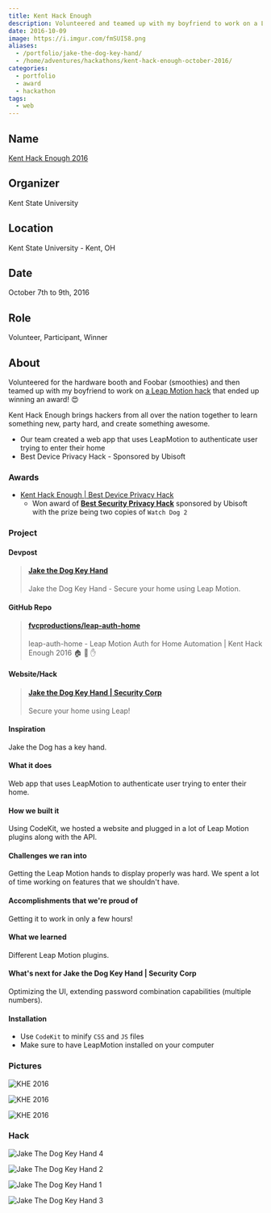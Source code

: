 ```yaml
---
title: Kent Hack Enough
description: Volunteered and teamed up with my boyfriend to work on a Leap Motion hack that won an award
date: 2016-10-09
image: https://i.imgur.com/fmSUI58.png
aliases:
  - /portfolio/jake-the-dog-key-hand/
  - /home/adventures/hackathons/kent-hack-enough-october-2016/
categories:
  - portfolio
  - award
  - hackathon
tags:
  - web
---
```


## Name

[Kent Hack Enough 2016](https://2016.khe.io)

## Organizer

Kent State University

## Location

Kent State University - Kent, OH

## Date

October 7th to 9th, 2016

## Role

Volunteer, Participant, Winner

## About

Volunteered for the hardware booth and Foobar (smoothies) and then teamed up with my boyfriend to work on [a Leap Motion hack](https://devpost.com/software/jake-the-dog-key-hand-security-corp-whdm9v) that ended up winning an award! 😍

Kent Hack Enough brings hackers from all over the nation together to learn something new, party hard, and create something awesome.

- Our team created a web app that uses LeapMotion to authenticate user trying to enter their home
- Best Device Privacy Hack - Sponsored by Ubisoft

### Awards

- [Kent Hack Enough | Best Device Privacy Hack](https://devpost.com/software/jake-the-dog-key-hand-security-corp-whdm9v)
  - Won award of <strong>[Best Security Privacy Hack](https://devpost.com/software/jake-the-dog-key-hand-security-corp-whdm9v)</strong> sponsored by Ubisoft with the prize being two copies of <code>Watch Dog 2</code>

### Project

#### Devpost

<blockquote class="embedly-card"><h4><a href="https://devpost.com/software/jake-the-dog-key-hand-security-corp-whdm9v">Jake the Dog Key Hand</a></h4><p>Jake the Dog Key Hand - Secure your home using Leap Motion.</p></blockquote>
<script async src="//cdn.embedly.com/widgets/platform.js" charset="UTF-8"></script>

#### GitHub Repo

<blockquote class="embedly-card"><h4><a href="https://github.com/fvcproductions/leap-auth-home">fvcproductions/leap-auth-home</a></h4><p>leap-auth-home - Leap Motion Auth for Home Automation | Kent Hack Enough 2016 🏠 🔑 ✋</p></blockquote>

#### Website/Hack

<blockquote class="embedly-card"><h4><a href="https://fvcproductions.github.io/leap-auth-home/">Jake the Dog Key Hand | Security Corp</a></h4><p>Secure your home using Leap!</p></blockquote>

#### Inspiration

Jake the Dog has a key hand.

#### What it does

Web app that uses LeapMotion to authenticate user trying to enter their home.

#### How we built it

Using CodeKit, we hosted a website and plugged in a lot of Leap Motion plugins along with the API.

#### Challenges we ran into

Getting the Leap Motion hands to display properly was hard. We spent a lot of time working on features that we shouldn't have.

#### Accomplishments that we're proud of

Getting it to work in only a few hours!

#### What we learned

Different Leap Motion plugins.

#### What's next for Jake the Dog Key Hand | Security Corp

Optimizing the UI, extending password combination capabilities (multiple numbers).

#### Installation

- Use `CodeKit` to minify `CSS` and `JS` files
- Make sure to have LeapMotion installed on your computer

### Pictures

![KHE 2016](https://lh3.googleusercontent.com/q7xHvo4M1kOGAv3NHaU7fhOhKa7eSWq6V2Pfl9DGr-pD4r9_XTTMsv3l4UvXJa0EBFw4YgstAeRXUR9CafURTFfRI-2SAnshY-RSxzkvyEhSEyDviEz0kuxj8EztpgJ78HpbJFojyjtGXWJwKcm-VMuEExCJsmlK6LQhAgSd-MZTA3tdcSQrwmc1HWTCn0HZdVgUtWOvMdGozYA9SfYct6OTypyelJtrV-jm0W9DIn22VViHFueFYIYPwTKZvE8aDlPNuiyHxUdvw_3RUeBupBiNQx-uZHALDn1t2BveRl7P6_400wSVqYwI93QqB0zbtHXXaGaepAdoO_Nu0lonVieccGxCUg9koKgRmVtxuzYlrcmEWCWOVUJ5oh8qOBB-7rtNTc5uYNv-VfqewNbGZWNF5iV7LwMysuW5AfV7Y5G4Z9xy9NTgNQ6m2g_DSOlced6Oihka2dw8yjNuAy8z4_PV3FNg4oR2NnaY1fgXLctOf2_NKde_GIBu5FEq-7arBFhPAnOdt7a7xdMp9fYWdUpyPV253KvGuZFIoan_eQHcFivBJblaWD1d5ZCD2NN6hmqseR7WBQvzybZq2o4Awjam9GnYiDTKOfPsBtcLm9CD6Rhh_81NlyPiOkEZ2om7=w1227-h920-no)

![KHE 2016](https://lh3.googleusercontent.com/cKOmD69-siYPWjPGoMekh5ioTlGZV9aG5HV9WXpDXkBnaLN6zV-qjP0RSHcFj9mHIiWXjkXeFHVgVr6tN1bBLBdzZuQsh9J2JdApSnhnvxeOzec6dddVMRYrlBoETm35aMssS5JYnJ53BzBYIAstssHW7NIfxrPQ-r9WFHinyH3m3qAMAsWXFsTUrnrGQrUrzfVDZRCKmvzHKECOXR31mHSosBoz0RwUq_lCNf0q07xpRak-2nL2GP73jGWwM7Yji-RgZd1gmCmblXbKd9v7BDnhaHs0dXvlNtAPr7ov_gf7Tt5JOuy1IPz9EDwBjXn7TOjd6fsrznCpUL5zrO78z_wyBudHrqy7T7gqBQz_HbU91eZlw-KyobaAOLqKaw1MHZ-TKGIA37J_lcrsNwauBbz_opEocivHTIHS0pB5AARW_TAg01Ki6nhEREdlUcotjaNYOOTxB7yA5pvX5FoePhL3AoZc6feGvRLdxl97-WkX9TkbXlB0Lfhc565ZnGrDYOtZ-bDMyjJZp-6U-TQE34dAEKQUM-LaogbnxHvsdZcxGj3RaKkQqD66PjNo2n6eJ2XncwT6HAPQJ5Ka1gWoswL5Y1TBELLw7TFUN-bTqZeKEdOr8Y2ifdcxqUsxOnoG=w293-h220-no)

![KHE 2016](https://lh3.googleusercontent.com/11ebZQTiAxYYSRaFZDPnCuhp3EVHU8EqRUBFot7VZkAlwtQ9MIqT0QE8RS5NIUyTAZwsv0nt5F4QxUYt-F5CGbpfrJgdgSKkgRurmqngG5ETS1K6_jfE_AYUDuuhDlzGDMDfZ-TGa2zSgvgqzG9jZ5WYd56IVI0E7vukA2PuX94iM_x-w5qAuQZzh94ZjRDWB5A6D2BVJHuDbqxGwPvcQuCYvbjyrtMJQF5r0m3P16BuTr2rylV5Eo_AUIpm6L0-USv2vY5yKojESH3kM97sRh0QGnM9pS0GJLLzrMTFQBH7kvPLOgBWB_Jb6WXj91B6EY-h8kyMgY9E05Y4ud-5lam7GHXjIYzI1lrDOpT7sjcEO1ziPUHrBhhbxveUamNpRugqj38tgMTL4aLFKjAX_2K2GwOepuByy9pRPGMw6KAtWHABPXl1md8VvA3hiDYPDdzTFYqR91eB_tfVRgKJXXXGeLE1X6Zw6yUWxq3mKsoyfCkU45eFTcmOllvmOLVLBE5W73IcW62s73Di0tEFsdPwdeRQjGdBByHZ4vvRxuxWd8OIjcfb-b3JzMEoKq7Y0af8vRI4NhenBnHvazRYpVVYJ7EGCTRWSHLKbhvlnw_LnCNCBJfuXEQ6TutqHiFL=w293-h220-no)

### Hack

![Jake The Dog Key Hand 4](https://i.imgur.com/Sgttnsk.png)

![Jake The Dog Key Hand 2](https://i.imgur.com/WN4uxwn.png)

![Jake The Dog Key Hand 1](https://i.imgur.com/wJmBw84.png)

![Jake The Dog Key Hand 3](https://i.imgur.com/fmSUI58.png)
